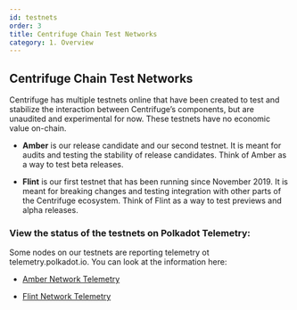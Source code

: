 ```yaml
---
id: testnets
order: 3
title: Centrifuge Chain Test Networks
category: 1. Overview
---
```


## Centrifuge Chain Test Networks

Centrifuge has multiple testnets online that have been created to test and stabilize the interaction between Centrifuge’s components, but are unaudited and experimental for now. These testnets have no economic value on-chain.

* **Amber** is our release candidate and our second testnet. It is meant for audits and testing the stability of release candidates. Think of Amber as a way to test beta releases.

* **Flint** is our first testnet that has been running since November 2019. It is meant for breaking changes and testing integration with other parts of the Centrifuge ecosystem. Think of Flint as a way to test previews and alpha releases.


### View the status of the testnets on Polkadot Telemetry:

Some nodes on our testnets are reporting telemetry ot telemetry.polkadot.io. You can look at the information here:

* [Amber Network Telemetry](https://telemetry.polkadot.io/#list/Centrifuge%20Testnet%20Amber%20CC2)

* [Flint Network Telemetry](https://telemetry.polkadot.io/#list/Centrifuge%20Testnet%20Flint%20CC3)
